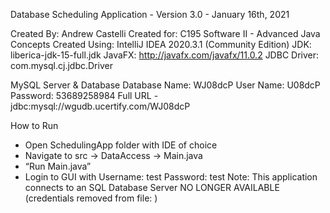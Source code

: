 Database Scheduling Application - Version 3.0 - January 16th, 2021

Created By: Andrew Castelli
Created for: C195 Software II - Advanced Java Concepts
Created Using:
IntelliJ IDEA 2020.3.1 (Community Edition)
JDK: liberica-jdk-15-full.jdk
JavaFX: http://javafx.com/javafx/11.0.2
JDBC Driver: com.mysql.cj.jdbc.Driver

MySQL Server & Database
Database Name: WJ08dcP
User Name: U08dcP
Password: 53689258984
Full URL - jdbc:mysql://wgudb.ucertify.com/WJ08dcP

How to Run
- Open SchedulingApp folder with IDE of choice
- Navigate to src -> DataAccess -> Main.java
- “Run Main.java”
- Login to GUI with Username: test   Password: test
Note: This application connects to an SQL Database Server NO LONGER AVAILABLE (credentials removed from file: )
